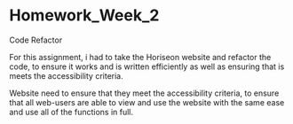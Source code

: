 # Homework_Week_2
Code Refactor

For this assignment, i had to take the Horiseon website and refactor the code, to ensure it works and is written efficiently as well as ensuring that is meets the accessibility criteria.

Website need to ensure that they meet the accessibility criteria, to ensure that all web-users are able to view and use the website with the same ease and use all of the functions in full. 

